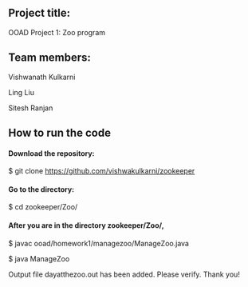 ## Project title:

OOAD Project 1: Zoo program 


## Team members:

Vishwanath Kulkarni

Ling Liu

Sitesh Ranjan

## How to run the code

#### Download the repository:

$ git clone https://github.com/vishwakulkarni/zookeeper

#### Go to the directory:

$ cd zookeeper/Zoo/

#### After you are in the directory zookeeper/Zoo/,

$ javac ooad/homework1/managezoo/ManageZoo.java

$ java ManageZoo

Output file dayatthezoo.out has been added. Please verify. Thank you!
